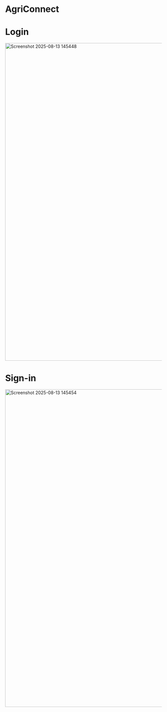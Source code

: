 # AgriConnect
# Login
<img width="1920" height="1020" alt="Screenshot 2025-08-13 145448" src="https://github.com/user-attachments/assets/92371b73-90cf-478f-92c8-90e7427881e2" />

# Sign-in
<img width="1920" height="1020" alt="Screenshot 2025-08-13 145454" src="https://github.com/user-attachments/assets/f00c9ec0-1bc9-4dcf-b515-d688a59db8af" />

